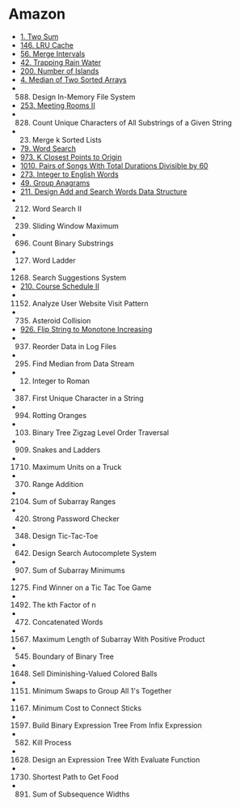 # Amazon

- [1. Two Sum](/leetcode/1.md)
- [146. LRU Cache](/leetcode/146.md)
- [56. Merge Intervals](/leetcode/56.md)
- [42. Trapping Rain Water](/leetcode/42.md)
- [200. Number of Islands](/leetcode/200.md)
- [4. Median of Two Sorted Arrays](/leetcode/4.md)
- 588. Design In-Memory File System
- [253. Meeting Rooms II](/leetcode/253.md)
- 828. Count Unique Characters of All Substrings of a Given String
- 23. Merge k Sorted Lists
- [79. Word Search](/leetcode/79.md)
- [973. K Closest Points to Origin](/leetcode/973.md)
- [1010. Pairs of Songs With Total Durations Divisible by 60](/leetcode/1010.md)
- [273. Integer to English Words](/leetcode/273.md)
- [49. Group Anagrams](/leetcode/49.md)
- [211. Design Add and Search Words Data Structure](/leetcode/211.md)
- 212. Word Search II
- 239. Sliding Window Maximum
- 696. Count Binary Substrings
- 127. Word Ladder
- 1268. Search Suggestions System
- [210. Course Schedule II](/leetcode/210.md)
- 1152. Analyze User Website Visit Pattern
- 735. Asteroid Collision
- [926. Flip String to Monotone Increasing](/leetcode/926.md)
- 937. Reorder Data in Log Files
- 295. Find Median from Data Stream
- 12. Integer to Roman
- 387. First Unique Character in a String
- 994. Rotting Oranges
- 103. Binary Tree Zigzag Level Order Traversal
- 909. Snakes and Ladders
- 1710. Maximum Units on a Truck
- 370. Range Addition
- 2104. Sum of Subarray Ranges
- 420. Strong Password Checker
- 348. Design Tic-Tac-Toe
- 642. Design Search Autocomplete System
- 907. Sum of Subarray Minimums
- 1275. Find Winner on a Tic Tac Toe Game
- 1492. The kth Factor of n
- 472. Concatenated Words
- 1567. Maximum Length of Subarray With Positive Product
- 545. Boundary of Binary Tree
- 1648. Sell Diminishing-Valued Colored Balls
- 1151. Minimum Swaps to Group All 1's Together
- 1167. Minimum Cost to Connect Sticks
- 1597. Build Binary Expression Tree From Infix Expression
- 582. Kill Process
- 1628. Design an Expression Tree With Evaluate Function
- 1730. Shortest Path to Get Food
- 891. Sum of Subsequence Widths
